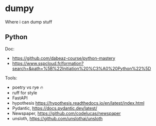 # dumpy
Where i can dump stuff

## Python

Doc: 

- https://github.com/dabeaz-course/python-mastery
- https://www.sspcloud.fr/formation?search=&path=%5B%22Initiation%20%C3%A0%20Python%22%5D

Tools:

- poetry vs rye 🔥
- ruff for style 
- FastAPI
- hypothesis https://hypothesis.readthedocs.io/en/latest/index.html
- Pydantic, https://docs.pydantic.dev/latest/
- Newspaper, https://github.com/codelucas/newspaper
- unsloth, https://github.com/unslothai/unsloth
